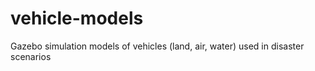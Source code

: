 # vehicle-models
Gazebo simulation models of vehicles (land, air, water) used in disaster scenarios

